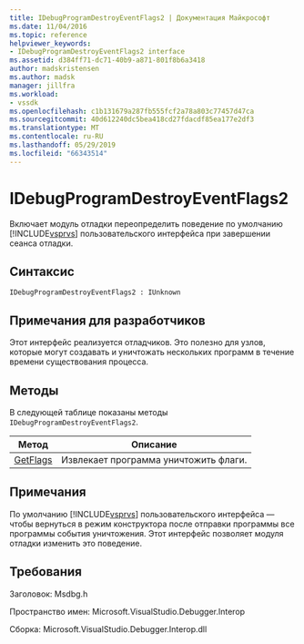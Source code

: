 ```yaml
---
title: IDebugProgramDestroyEventFlags2 | Документация Майкрософт
ms.date: 11/04/2016
ms.topic: reference
helpviewer_keywords:
- IDebugProgramDestroyEventFlags2 interface
ms.assetid: d384ff71-dc71-40b9-a871-801f8b6a3418
author: madskristensen
ms.author: madsk
manager: jillfra
ms.workload:
- vssdk
ms.openlocfilehash: c1b131679a287fb555fcf2a78a803c77457d47ca
ms.sourcegitcommit: 40d612240dc5bea418cd27fdacdf85ea177e2df3
ms.translationtype: MT
ms.contentlocale: ru-RU
ms.lasthandoff: 05/29/2019
ms.locfileid: "66343514"
---
```

# <a name="idebugprogramdestroyeventflags2"></a>IDebugProgramDestroyEventFlags2
Включает модуль отладки переопределить поведение по умолчанию [!INCLUDE[vsprvs](../../../code-quality/includes/vsprvs_md.md)] пользовательского интерфейса при завершении сеанса отладки.

## <a name="syntax"></a>Синтаксис

```
IDebugProgramDestroyEventFlags2 : IUnknown
```

## <a name="notes-for-implementers"></a>Примечания для разработчиков
 Этот интерфейс реализуется отладчиков. Это полезно для узлов, которые могут создавать и уничтожать нескольких программ в течение времени существования процесса.

## <a name="methods"></a>Методы
 В следующей таблице показаны методы `IDebugProgramDestroyEventFlags2`.

|Метод|Описание|
|------------|-----------------|
|[GetFlags](../../../extensibility/debugger/reference/idebugprogramdestroyeventflags2-getflags.md)|Извлекает программа уничтожить флаги.|

## <a name="remarks"></a>Примечания
 По умолчанию [!INCLUDE[vsprvs](../../../code-quality/includes/vsprvs_md.md)] пользовательского интерфейса — чтобы вернуться в режим конструктора после отправки программы все программы события уничтожения. Этот интерфейс позволяет модуля отладки изменить это поведение.

## <a name="requirements"></a>Требования
 Заголовок: Msdbg.h

 Пространство имен: Microsoft.VisualStudio.Debugger.Interop

 Сборка: Microsoft.VisualStudio.Debugger.Interop.dll